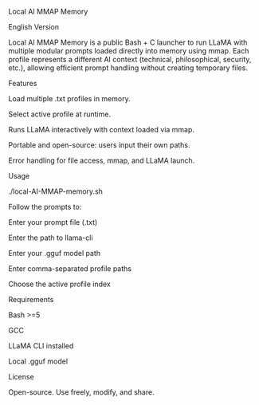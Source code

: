 Local AI MMAP Memory

English Version

Local AI MMAP Memory is a public Bash + C launcher to run LLaMA with multiple modular prompts loaded directly into memory using mmap. Each profile represents a different AI context (technical, philosophical, security, etc.), allowing efficient prompt handling without creating temporary files.

Features

Load multiple .txt profiles in memory.

Select active profile at runtime.

Runs LLaMA interactively with context loaded via mmap.

Portable and open-source: users input their own paths.

Error handling for file access, mmap, and LLaMA launch.

Usage

./local-AI-MMAP-memory.sh

Follow the prompts to:

Enter your prompt file (.txt)

Enter the path to llama-cli

Enter your .gguf model path

Enter comma-separated profile paths

Choose the active profile index

Requirements

Bash >=5

GCC

LLaMA CLI installed

Local .gguf model

License

Open-source. Use freely, modify, and share.


